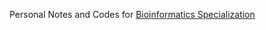 Personal Notes and Codes for [Bioinformatics Specialization](https://www.coursera.org/specializations/bioinformatics)